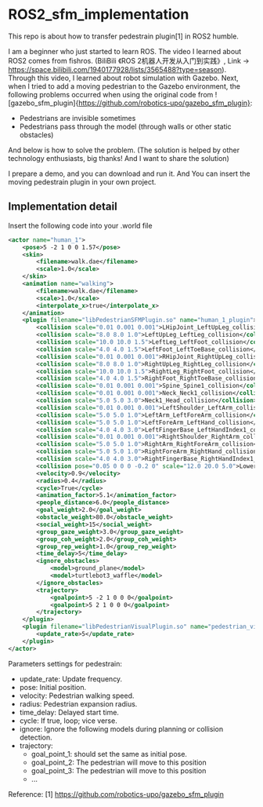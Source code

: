 # ROS2_sfm_implementation

This repo is about how to transfer pedestrain plugin[1] in ROS2 humble. 

I am a beginner who just started to learn ROS. The video I learned about ROS2 comes from fishros.
(BiliBili 《ROS 2机器人开发从入门到实践》, Link -> https://space.bilibili.com/1940177928/lists/3565488?type=season).
Through this video, I learned about robot simulation with Gazebo. 
Next, when I tried to add a moving pedestrian to the Gazebo environment, the following problems occurred when using the original code from ![gazebo_sfm_plugin]{https://github.com/robotics-upo/gazebo_sfm_plugin}:
- Pedestrians are invisible sometimes
- Pedestrians pass through the model (through walls or other static obstacles)

And below is how to solve the problem. (The solution is helped by other technology enthusiasts, big thanks! And I want to share the solution)

I prepare a demo, and you can download and run it. And You can insert the moving pedestrain plugin in your own project.

## Implementation detail

Insert the following code into your .world file

```xml
<actor name="human_1">
	<pose>5 -2 1 0 0 1.57</pose>
	<skin>
		<filename>walk.dae</filename>
		<scale>1.0</scale>
	</skin>
	<animation name="walking">
		<filename>walk.dae</filename>
		<scale>1.0</scale>
		<interpolate_x>true</interpolate_x>
	</animation>
	<plugin filename="libPedestrianSFMPlugin.so" name="human_1_plugin">
		<collision scale="0.01 0.001 0.001">LHipJoint_LeftUpLeg_collision</collision>
		<collision scale="8.0 8.0 1.0">LeftUpLeg_LeftLeg_collision</collision>
		<collision scale="10.0 10.0 1.5">LeftLeg_LeftFoot_collision</collision>
		<collision scale="4.0 4.0 1.5">LeftFoot_LeftToeBase_collision</collision>
		<collision scale="0.01 0.001 0.001">RHipJoint_RightUpLeg_collision</collision>
		<collision scale="8.0 8.0 1.0">RightUpLeg_RightLeg_collision</collision>
		<collision scale="10.0 10.0 1.5">RightLeg_RightFoot_collision</collision>
		<collision scale="4.0 4.0 1.5">RightFoot_RightToeBase_collision</collision>
		<collision scale="0.01 0.001 0.001">Spine_Spine1_collision</collision>
		<collision scale="0.01 0.001 0.001">Neck_Neck1_collision</collision>
		<collision scale="5.0 5.0 3.0">Neck1_Head_collision</collision>
		<collision scale="0.01 0.001 0.001">LeftShoulder_LeftArm_collision</collision>
		<collision scale="5.0 5.0 1.0">LeftArm_LeftForeArm_collision</collision>
		<collision scale="5.0 5.0 1.0">LeftForeArm_LeftHand_collision</collision>
		<collision scale="4.0 4.0 3.0">LeftFingerBase_LeftHandIndex1_collision</collision>
		<collision scale="0.01 0.001 0.001">RightShoulder_RightArm_collision</collision>
		<collision scale="5.0 5.0 1.0">RightArm_RightForeArm_collision</collision>
		<collision scale="5.0 5.0 1.0">RightForeArm_RightHand_collision</collision>
		<collision scale="4.0 4.0 3.0">RightFingerBase_RightHandIndex1_collision</collision>
		<collision pose="0.05 0 0 0 -0.2 0" scale="12.0 20.0 5.0">LowerBack_Spine_collision</collision>
		<velocity>0.9</velocity>
		<radius>0.4</radius>
		<cycle>True</cycle>
		<animation_factor>5.1</animation_factor>
		<people_distance>6.0</people_distance>
		<goal_weight>2.0</goal_weight>
		<obstacle_weight>80.0</obstacle_weight>
		<social_weight>15</social_weight>
		<group_gaze_weight>3.0</group_gaze_weight>
		<group_coh_weight>2.0</group_coh_weight>
		<group_rep_weight>1.0</group_rep_weight>
		<time_delay>5</time_delay>
		<ignore_obstacles>
			<model>ground_plane</model>
			<model>turtlebot3_waffle</model>
		</ignore_obstacles>
		<trajectory>
			<goalpoint>5 -2 1 0 0 0</goalpoint>
			<goalpoint>5 2 1 0 0 0</goalpoint>
		</trajectory>
	</plugin>
	<plugin filename="libPedestrianVisualPlugin.so" name="pedestrian_visual">
		<update_rate>5</update_rate>
	</plugin>
</actor>
```

Parameters settings for pedestrain:
- update_rate: Update frequency.
- pose: Initial position.
- velocity: Pedestrian walking speed.
- radius: Pedestrian expansion radius.
- time_delay: Delayed start time.
- cycle: If true, loop; vice verse.
- ignore: Ignore the following models during planning or collision detection.
- trajectory:
  - goal_point_1: should set the same as initial pose.
  - goal_point_2: The pedestrian will move to this position
  - goal_point_3: The pedestrian will move to this position
  - ...





Reference:
[1] https://github.com/robotics-upo/gazebo_sfm_plugin
